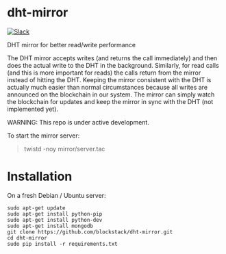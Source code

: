 # dht-mirror

[![Slack](http://slack.blockstack.org/badge.svg)](http://slack.blockstack.org/)

DHT mirror for better read/write performance

The DHT mirror accepts writes (and returns the call immediately) and then does the actual write to the DHT in the background. Similarly, for read calls (and this is more important for reads) the calls return from the mirror instead of hitting the DHT. Keeping the mirror consistent with the DHT is actually much easier than normal circumstances because all writes are announced on the blockchain in our system. The mirror can simply watch the blockchain for updates and keep the mirror in sync with the DHT (not implemented yet).

WARNING: This repo is under active development.

To start the mirror server:

> twistd -noy mirror/server.tac

# Installation

On a fresh Debian / Ubuntu server:

```
sudo apt-get update
sudo apt-get install python-pip
sudo apt-get install python-dev
sudo apt-get install mongodb
git clone https://github.com/blockstack/dht-mirror.git
cd dht-mirror
sudo pip install -r requirements.txt
```
